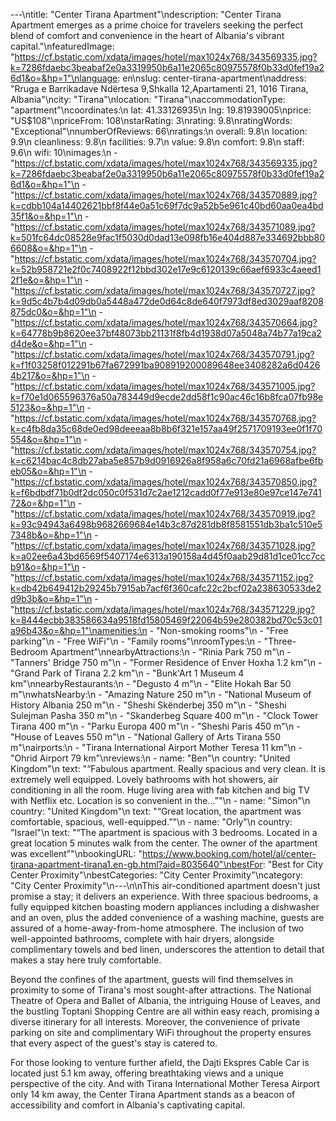 ---\ntitle: "Center Tirana Apartment"\ndescription: "Center Tirana Apartment emerges as a prime choice for travelers seeking the perfect blend of comfort and convenience in the heart of Albania's vibrant capital."\nfeaturedImage: "https://cf.bstatic.com/xdata/images/hotel/max1024x768/343569335.jpg?k=7286fdaebc3beabaf2e0a3319950b6a11e2065c80975578f0b33d0fef19a26d1&o=&hp=1"\nlanguage: en\nslug: center-tirana-apartment\naddress: "Rruga e Barrikadave Ndërtesa 9,Shkalla 12,Apartamenti 21, 1016 Tirana, Albania"\ncity: "Tirana"\nlocation: "Tirana"\naccommodationType: "apartment"\ncoordinates:\n  lat: 41.33126935\n  lng: 19.81939005\nprice: "US$108"\npriceFrom: 108\nstarRating: 3\nrating: 9.8\nratingWords: "Exceptional"\nnumberOfReviews: 66\nratings:\n  overall: 9.8\n  location: 9.9\n  cleanliness: 9.8\n  facilities: 9.7\n  value: 9.8\n  comfort: 9.8\n  staff: 9.6\n  wifi: 10\nimages:\n  - "https://cf.bstatic.com/xdata/images/hotel/max1024x768/343569335.jpg?k=7286fdaebc3beabaf2e0a3319950b6a11e2065c80975578f0b33d0fef19a26d1&o=&hp=1"\n  - "https://cf.bstatic.com/xdata/images/hotel/max1024x768/343570889.jpg?k=cdbb104a14402621bbf8f44e0a51c69f7dc9a52b5e961c40bd60aa0ea4bd35f1&o=&hp=1"\n  - "https://cf.bstatic.com/xdata/images/hotel/max1024x768/343571089.jpg?k=501fc64dc08528e9fac1f5030d0dad13e098fb16e404d887e334692bbb806608&o=&hp=1"\n  - "https://cf.bstatic.com/xdata/images/hotel/max1024x768/343570704.jpg?k=52b958721e2f0c7408922f12bbd302e17e9c6120139c66aef6933c4aeed12f1e&o=&hp=1"\n  - "https://cf.bstatic.com/xdata/images/hotel/max1024x768/343570727.jpg?k=9d5c4b7b4d09db0a5448a472de0d64c8de640f7973df8ed3029aaf8208875dc0&o=&hp=1"\n  - "https://cf.bstatic.com/xdata/images/hotel/max1024x768/343570664.jpg?k=64778b9b8620ee37bf48073bb21131f8fb4d1938d07a5048a74b77a19ca2d4de&o=&hp=1"\n  - "https://cf.bstatic.com/xdata/images/hotel/max1024x768/343570791.jpg?k=f1f03258f012291b67fa672991ba908919200089648ee3408282a6d04264b217&o=&hp=1"\n  - "https://cf.bstatic.com/xdata/images/hotel/max1024x768/343571005.jpg?k=f70e1d065596376a50a783449d9ecde2dd58f1c90ac46c16b8fca07fb98e5123&o=&hp=1"\n  - "https://cf.bstatic.com/xdata/images/hotel/max1024x768/343570768.jpg?k=c4fb8da35c68de0ed98deeeaa8b8b6f321e157aa49f2571709193ee0f1f70554&o=&hp=1"\n  - "https://cf.bstatic.com/xdata/images/hotel/max1024x768/343570754.jpg?k=c6214bac4c8db27aba5e857b9d0916926a8f958a6c70fd21a6968afbe6fbeb05&o=&hp=1"\n  - "https://cf.bstatic.com/xdata/images/hotel/max1024x768/343570850.jpg?k=f6bdbdf71b0df2dc050c0f531d7c2ae1212cadd0f77e913e80e97ce147e74172&o=&hp=1"\n  - "https://cf.bstatic.com/xdata/images/hotel/max1024x768/343570919.jpg?k=93c94943a6498b9682669684e14b3c87d281db8f8581551db3ba1c510e57348b&o=&hp=1"\n  - "https://cf.bstatic.com/xdata/images/hotel/max1024x768/343571028.jpg?k=a02ee6a43bd6569f5407174e6313a190158a4d45f0aab29d81d1ce01cc7ccb91&o=&hp=1"\n  - "https://cf.bstatic.com/xdata/images/hotel/max1024x768/343571152.jpg?k=db42b649412b29245b7915ab7acf6f360cafc22c2bcf02a238630533de2d9b3b&o=&hp=1"\n  - "https://cf.bstatic.com/xdata/images/hotel/max1024x768/343571229.jpg?k=8444ecbb383586634a9518fd15805469f22064b59e280382bd70c53c01a96b43&o=&hp=1"\namenities:\n  - "Non-smoking rooms"\n  - "Free parking"\n  - "Free WiFi"\n  - "Family rooms"\nroomTypes:\n  - "Three-Bedroom Apartment"\nnearbyAttractions:\n  - "Rinia Park 750 m"\n  - "Tanners' Bridge 750 m"\n  - "Former Residence of Enver Hoxha 1.2 km"\n  - "Grand Park of Tirana 2.2 km"\n  - "Bunk'Art 1 Museum 4 km"\nnearbyRestaurants:\n  - "Degusto 4 m"\n  - "Elite Hokah Bar 50 m"\nwhatsNearby:\n  - "Amazing Nature 250 m"\n  - "National Museum of History Albania 250 m"\n  - "Sheshi Skënderbej 350 m"\n  - "Sheshi Sulejman Pasha 350 m"\n  - "Skanderbeg Square 400 m"\n  - "Clock Tower Tirana 400 m"\n  - "Parku Europa 400 m"\n  - "Sheshi Paris 450 m"\n  - "House of Leaves 550 m"\n  - "National Gallery of Arts Tirana 550 m"\nairports:\n  - "Tirana International Airport Mother Teresa 11 km"\n  - "Ohrid Airport 79 km"\nreviews:\n  - name: "Ben"\n    country: "United Kingdom"\n    text: "“Fabulous apartment. Really spacious and very clean. It is extremely well equipped. Lovely bathrooms with hot showers, air conditioning in all the room. Huge living area with fab kitchen and big TV with Netflix etc. Location is so convenient in the...”"\n  - name: "Simon"\n    country: "United Kingdom"\n    text: "“Great location, the apartment was comfortable, spacious, well-equipped.”"\n  - name: "Orly"\n    country: "Israel"\n    text: "“The apartment is spacious with 3 bedrooms. Located in a great location 5 minutes walk from the center. The owner of the apartment was excellent”"\nbookingURL: "https://www.booking.com/hotel/al/center-tirana-apartment-tirana1.en-gb.html?aid=8035640"\nbestFor: "Best for City Center Proximity"\nbestCategories: "City Center Proximity"\ncategory: "City Center Proximity"\n---\n\nThis air-conditioned apartment doesn't just promise a stay; it delivers an experience. With three spacious bedrooms, a fully equipped kitchen boasting modern appliances including a dishwasher and an oven, plus the added convenience of a washing machine, guests are assured of a home-away-from-home atmosphere. The inclusion of two well-appointed bathrooms, complete with hair dryers, alongside complimentary towels and bed linen, underscores the attention to detail that makes a stay here truly comfortable.

Beyond the confines of the apartment, guests will find themselves in proximity to some of Tirana's most sought-after attractions. The National Theatre of Opera and Ballet of Albania, the intriguing House of Leaves, and the bustling Toptani Shopping Centre are all within easy reach, promising a diverse itinerary for all interests. Moreover, the convenience of private parking on site and complimentary WiFi throughout the property ensures that every aspect of the guest's stay is catered to.

For those looking to venture further afield, the Dajti Ekspres Cable Car is located just 5.1 km away, offering breathtaking views and a unique perspective of the city. And with Tirana International Mother Teresa Airport only 14 km away, the Center Tirana Apartment stands as a beacon of accessibility and comfort in Albania's captivating capital.